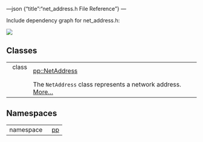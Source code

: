 —json {“title”:“net\_address.h File Reference”} —

Include dependency graph for net\_address.h:

![](/docs/native-client/pepper_beta/cpp/net__address_8h__incl.png)

Classes
-------

<table><tbody><tr class="odd"><td style="text-align: right;">class  </td><td><a href="/docs/native-client/pepper_beta/cpp/classpp_1_1_net_address/" class="el">pp::NetAddress</a></td></tr><tr class="even"><td style="text-align: right;"> </td><td>The <code>NetAddress</code> class represents a network address. <a href="/docs/native-client/pepper_beta/cpp/classpp_1_1_net_address#details">More…</a><br />
</td></tr></tbody></table>

Namespaces
----------

<table><tbody><tr class="odd"><td style="text-align: right;">namespace  </td><td><a href="/docs/native-client/pepper_beta/cpp/namespacepp/" class="el">pp</a></td></tr></tbody></table>
